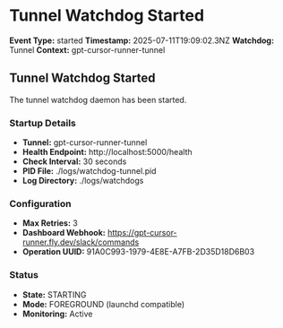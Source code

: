 # Tunnel Watchdog Started

**Event Type:** started
**Timestamp:** 2025-07-11T19:09:02.3NZ
**Watchdog:** Tunnel
**Context:** gpt-cursor-runner-tunnel


## Tunnel Watchdog Started

The tunnel watchdog daemon has been started.

### Startup Details
- **Tunnel:** gpt-cursor-runner-tunnel
- **Health Endpoint:** http://localhost:5000/health
- **Check Interval:** 30 seconds
- **PID File:** ./logs/watchdog-tunnel.pid
- **Log Directory:** ./logs/watchdogs

### Configuration
- **Max Retries:** 3
- **Dashboard Webhook:** https://gpt-cursor-runner.fly.dev/slack/commands
- **Operation UUID:** 91A0C993-1979-4E8E-A7FB-2D35D18D6B03

### Status
- **State:** STARTING
- **Mode:** FOREGROUND (launchd compatible)
- **Monitoring:** Active



